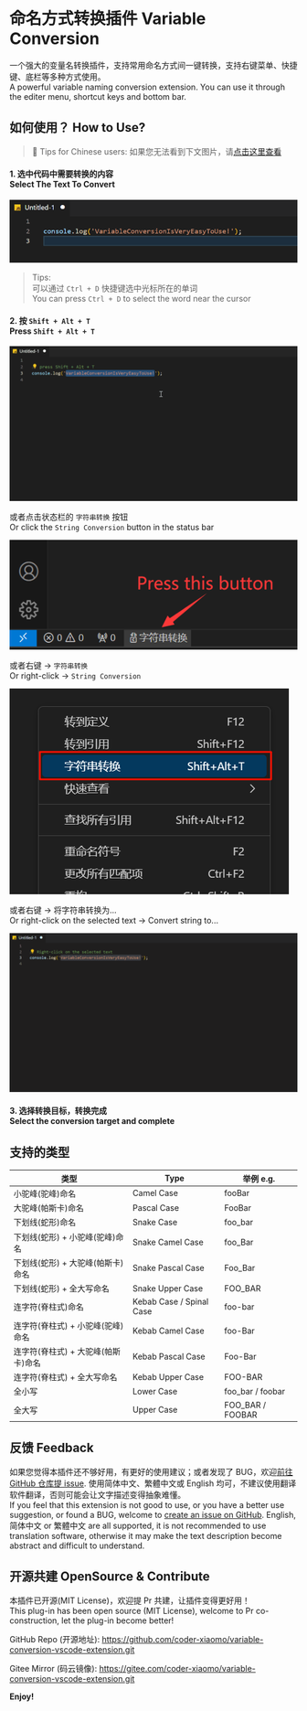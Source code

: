 # 命名方式转换插件 Variable Conversion

一个强大的变量名转换插件，支持常用命名方式间一键转换，支持右键菜单、快捷键、底栏等多种方式使用。<br>
A powerful variable naming conversion extension. You can use it through the editer menu, shortcut keys and bottom bar.

## 如何使用？ How to Use?

> 🔭 Tips for Chinese users: 如果您无法看到下文图片，请[点击这里查看](https://gitee.com/coder-xiaomo/variable-conversion-vscode-extension/blob/main/README.md)

#### 1. 选中代码中需要转换的内容 <br>Select The Text To Convert

![Step1. Select The Text To Convert](image/step1-select-the-text-to-convert.gif)

> Tips:<br>
> 可以通过 `Ctrl + D` 快捷键选中光标所在的单词<br>
> You can press `Ctrl + D` to select the word near the cursor

#### 2. 按 `Shift + Alt + T`<br>Press `Shift + Alt + T`

![Step2. Press Shift + Alt + T](image/step2-press-shift-alt-t.gif)

或者点击状态栏的 `字符串转换` 按钮<br>
Or click the `String Conversion` button in the status bar

![Step2. Press Status Bar Button](image/step2-press-status-bar-button.png)

或者右键 -> `字符串转换`<br>
Or right-click -> `String Conversion`

![Step2. Variable conversion on the context menu](image/step2-variable-conversion-on-context-menu.png)

或者右键 -> 将字符串转换为... <br>
Or right-click on the selected text -> Convert string to...

![Step2. Right-click on the selected text](image/step2-right-click-on-the-selected-text.gif)

#### 3. 选择转换目标，转换完成 <br>Select the conversion target and complete

## 支持的类型

| 类型                                | Type                     | 举例 e.g.        |
| ----------------------------------- | ------------------------ | ---------------- |
| 小驼峰(驼峰)命名                    | Camel Case               | fooBar           |
| 大驼峰(帕斯卡)命名                  | Pascal Case              | FooBar           |
| 下划线(蛇形)命名                    | Snake Case               | foo_bar          |
| 下划线(蛇形) + 小驼峰(驼峰)命名     | Snake Camel Case         | foo_Bar          |
| 下划线(蛇形) + 大驼峰(帕斯卡)命名   | Snake Pascal Case        | Foo_Bar          |
| 下划线(蛇形) + 全大写命名           | Snake Upper Case         | FOO_BAR          |
| 连字符(脊柱式)命名                  | Kebab Case / Spinal Case | foo-bar          |
| 连字符(脊柱式) + 小驼峰(驼峰)命名   | Kebab Camel Case         | foo-Bar          |
| 连字符(脊柱式) + 大驼峰(帕斯卡)命名 | Kebab Pascal Case        | Foo-Bar          |
| 连字符(脊柱式) + 全大写命名         | Kebab Upper Case         | FOO-BAR          |
| 全小写                              | Lower Case               | foo_bar / foobar |
| 全大写                              | Upper Case               | FOO_BAR / FOOBAR |



## 反馈 Feedback

如果您觉得本插件还不够好用，有更好的使用建议；或者发现了 BUG，欢迎[前往 GitHub 仓库提 issue](https://github.com/coder-xiaomo/variable-conversion-vscode-extension/issues). 使用简体中文、繁體中文或 English 均可，不建议使用翻译软件翻译，否则可能会让文字描述变得抽象难懂。<br>
If you feel that this extension is not good to use, or you have a better use suggestion, or found a BUG, welcome to [create an issue on GitHub](https://github.com/coder-xiaomo/variable-conversion-vscode-extension/issues). English, 简体中文 or 繁體中文 are all supported, it is not recommended to use translation software, otherwise it may make the text description become abstract and difficult to understand.

## 开源共建 OpenSource & Contribute

本插件已开源(MIT License)，欢迎提 Pr 共建，让插件变得更好用！<br>
This plug-in has been open source (MIT License), welcome to Pr co-construction, let the plug-in become better!

GitHub Repo (开源地址): https://github.com/coder-xiaomo/variable-conversion-vscode-extension.git

Gitee Mirror (码云镜像): https://gitee.com/coder-xiaomo/variable-conversion-vscode-extension.git

<!--

## Extension Settings

Include if your extension adds any VS Code settings through the `contributes.configuration` extension point.

For example:

This extension contributes the following settings:

* `myExtension.enable`: Enable/disable this extension.
* `myExtension.thing`: Set to `blah` to do something.

-->

**Enjoy!**
